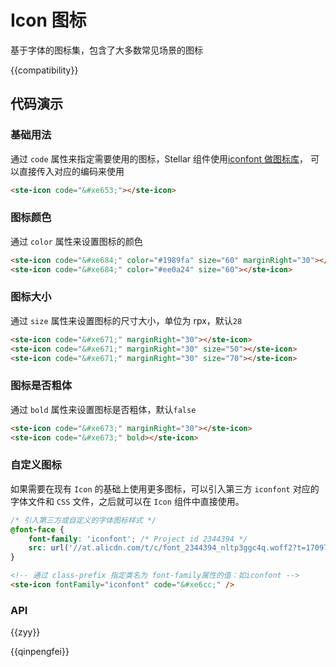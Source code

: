 # Icon 图标

基于字体的图标集，包含了大多数常见场景的图标

{{compatibility}}

## 代码演示

### 基础用法

通过 `code` 属性来指定需要使用的图标，Stellar 组件使用[iconfont 做图标库](https://at.alicdn.com/t/c/font_4041637_pivqtx3f1mq.json?spm=a313x.manage_type_myprojects.i1.49.f7ba3a81fFvJ6W&file=font_4041637_pivqtx3f1mq.json)，
可以直接传入对应的编码来使用

```html
<ste-icon code="&#xe653;"></ste-icon>
```

### 图标颜色

通过 `color` 属性来设置图标的颜色

```html
<ste-icon code="&#xe684;" color="#1989fa" size="60" marginRight="30"></ste-icon>
<ste-icon code="&#xe684;" color="#ee0a24" size="60"></ste-icon>
```

### 图标大小

通过 `size` 属性来设置图标的尺寸大小，单位为 rpx，默认`28`

```html
<ste-icon code="&#xe671;" marginRight="30"></ste-icon>
<ste-icon code="&#xe671;" marginRight="30" size="50"></ste-icon>
<ste-icon code="&#xe671;" marginRight="30" size="70"></ste-icon>
```

### 图标是否粗体

通过 `bold` 属性来设置图标是否粗体，默认`false`

```html
<ste-icon code="&#xe673;" marginRight="30"></ste-icon>
<ste-icon code="&#xe673;" bold></ste-icon>
```

### 自定义图标

如果需要在现有 `Icon` 的基础上使用更多图标，可以引入第三方 `iconfont` 对应的字体文件和 `CSS` 文件，之后就可以在 `Icon` 组件中直接使用。

```css
/* 引入第三方或自定义的字体图标样式 */
@font-face {
    font-family: 'iconfont'; /* Project id 2344394 */
    src: url('//at.alicdn.com/t/c/font_2344394_nltp3ggc4q.woff2?t=1709779088427') format('woff2');
}
```

```html
<!-- 通过 class-prefix 指定类名为 font-family属性的值：如iconfont -->
<ste-icon fontFamily="iconfont" code="&#xe6cc;" />
```

### API

<!-- props -->

{{zyy}}

{{qinpengfei}}
